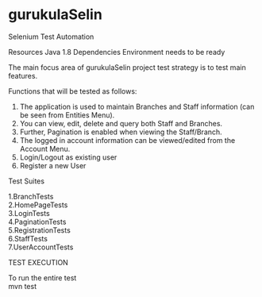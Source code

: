 # gurukulaSelin
Selenium Test Automation

Resources	Java 1.8
Dependencies	Environment needs to be ready 

The  main focus area of gurukulaSelin project test strategy is to test main features.

Functions that will be tested as follows:

1. The application is used to maintain Branches and Staff information (can be seen from Entities Menu). 
2. You can view, edit, delete and query both Staff and Branches. 
3. Further, Pagination is enabled when viewing the Staff/Branch. 
4. The logged in account information can be viewed/edited from the Account Menu. 
5. Login/Logout as existing user
6. Register a new User

Test Suites

1.BranchTests</br>
2.HomePageTests</br>
3.LoginTests</br>
4.PaginationTests</br>
5.RegistrationTests</br>
6.StaffTests</br>
7.UserAccountTests</br>


TEST EXECUTION

To run the entire test</br>
mvn test
